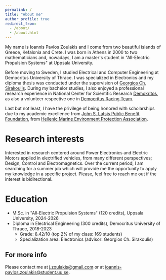 ```yaml
---
permalink: /
title: "About me"
author_profile: true
redirect_from: 
  - /about/
  - /about.html
---
```


My name is Ioannis Pavlos Zoulakis and I come from two beautiful islands of Greece, Kefalonia and Crete. I was born in Athens in 2000 to two mathematicians and, nowadays, I am a master's student in "All-Electric Propulsion Systems" at Uppsala University. 

Before moving to Sweden, I studied Electrical and Computer Engineering at Democritus University of Thrace. I was specialized in Electronics and my diploma thesis was conducted under the supervision of [Georgios Ch. Sirakoulis](https://scholar.google.gr/citations?user=WhBartYAAAAJ&hl=el). During my bachelor studies, I also enjoyed a professional research experience in National Center for Scientific Research [Demokritos](https://www.demokritos.gr/), as also a volunteer respective one in [Democritus Racing Team](https://drt-racing.duth.gr/en/).

Last but not least, I have the privilege of being honored with scholarships due to my academic excellence from [John S. Latsis Public Benefit Foundation](https://www.latsis-foundation.org/eng), from [Hellenic Marine Environment Protection Association](https://www.helmepa.gr/en/).



Research interests
======
Interested in research centered around Power Electronics and Electric Motors applied in electrified vehicles, from many different perspectives; Design, Control and Electromagnetics. Over the current period, I am searching for a summer job which will provide me the opportunity to apply my knowledge in a specific project. Please, feel free to reach me out if the interest is bidirectional.


Education
======
* M.Sc. in "All-Electric Propulsion Systems" (120 credits), Uppsala University, 2024-2026
* Diploma in Electrical Engineering (300 credits), Democritus University of Thrace, 2018-2023
  * Grade: 8.42/10 (top 2% of my class: 169 students)
  * Specialization area: Electronics (advisor: Georgios Ch. Sirakoulis)


For more info
------
Please contact me at j.zoulakis@gmail.com or at ioannis-pavlos.zoulakis@student.uu.se.

